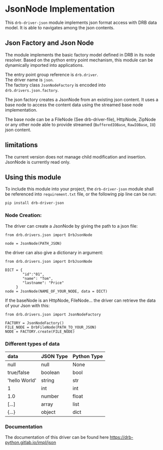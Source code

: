 # JsonNode Implementation

This `drb-driver-json` module implements json format access with DRB data
model. It is able to navigates among the json contents.

## Json Factory and Json Node

The module implements the basic factory model defined in DRB in its node
resolver. Based on the python entry point mechanism, this module can be
dynamically imported into applications.

The entry point group reference is `drb.driver`.<br/>
The driver name is `json`.<br/>
The factory class `JsonNodeFactory` is encoded into `drb.drivers.json.factory`.


The json factory creates a JsonNode from an existing json content. It uses a
base node to access the content data using the streamed base node
implementation.

The base node can be a FileNode (See drb-driver-file), HttpNode, ZipNode or
any other node able to provide streamed (`BufferedIOBase`, `RawIOBase`, `IO`)
json content.

## limitations

The current version does not manage child modification and insertion. JsonNode
is currently read only.

## Using this module

To include this module into your project, the `drb-driver-json` module shall be
referenced into `requirement.txt` file, or the following pip line can be run:

```commandline
pip install drb-driver-json
```

### Node Creation:

The driver can create a JsonNode by giving the path to a json file:

```
from drb.drivers.json import DrbJsonNode

node = JsonNode(PATH_JSON)
```

the driver can also give a dictionary in argument:

```
from drb.drivers.json import DrbJsonNode

DICT = { 
        "id":"01", 
        "name": "Tom", 
        "lastname": "Price" 
     }
node = JsonNode(NAME_OF_YOUR_NODE, data = DICT)
```

If the baseNode is an HttpNode, FileNode... the driver can retrieve the data of
your Json with this:

 ```
from drb.drivers.json import JsonNodeFactory

FACTORY = JsonNodeFactory()
FILE_NODE = DrbFileNode(PATH_TO_YOUR_JSON)
NODE = FACTORY.create(FILE_NODE)
```

### Different types of data

| data          | JSON Type | Python Type |
|:--------------|:----------|:------------|
| null          | null      | None        |
| true/false    | boolean   | bool        |
| 'hello World' | string    | str         |
| 1             | int       | int         |
| 1.0           | number    | float       |
| [...]         | array     | list        |
| {...}         | object    | dict        |

### Documentation

The documentation of this driver can be found here
https://drb-python.gitlab.io/impl/json